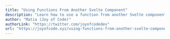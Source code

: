 ```yaml
---
title: "Using Functions From Another Svelte Component"
description: "Learn how to use a function from another Svelte component."
author: "Matia (Joy of Code)"
authorLink: "https://twitter.com/joyofcodedev"
url: "https://joyofcode.xyz/using-functions-from-another-svelte-component"
---
```

